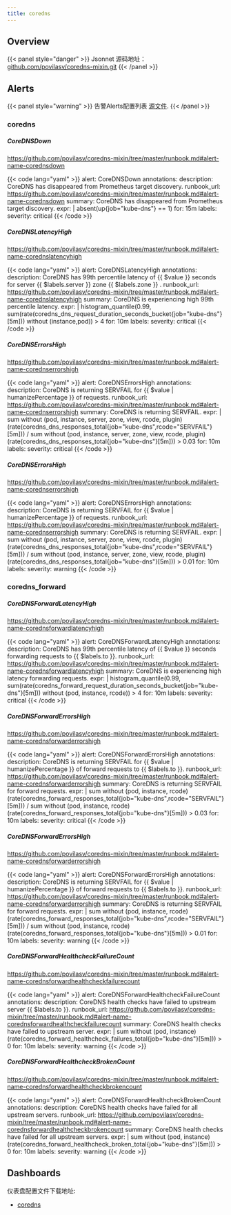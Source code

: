 ```yaml
---
title: coredns
---
```


## Overview



{{< panel style="danger" >}}
Jsonnet 源码地址：[github.com/povilasv/coredns-mixin.git](https://github.com/povilasv/coredns-mixin.git)
{{< /panel >}}

## Alerts

{{< panel style="warning" >}}
告警Alerts配置列表 [源文件](https://github.com/observeproject/sites/blob/main/assets/coredns/alerts.yaml).
{{< /panel >}}

### coredns

##### CoreDNSDown
https://github.com/povilasv/coredns-mixin/tree/master/runbook.md#alert-name-corednsdown

{{< code lang="yaml" >}}
alert: CoreDNSDown
annotations:
  description: CoreDNS has disappeared from Prometheus target discovery.
  runbook_url: https://github.com/povilasv/coredns-mixin/tree/master/runbook.md#alert-name-corednsdown
  summary: CoreDNS has disappeared from Prometheus target discovery.
expr: |
  absent(up{job="kube-dns"} == 1)
for: 15m
labels:
  severity: critical
{{< /code >}}
 
##### CoreDNSLatencyHigh
https://github.com/povilasv/coredns-mixin/tree/master/runbook.md#alert-name-corednslatencyhigh

{{< code lang="yaml" >}}
alert: CoreDNSLatencyHigh
annotations:
  description: CoreDNS has 99th percentile latency of {{ $value }} seconds for server {{ $labels.server }} zone {{ $labels.zone }} .
  runbook_url: https://github.com/povilasv/coredns-mixin/tree/master/runbook.md#alert-name-corednslatencyhigh
  summary: CoreDNS is experiencing high 99th percentile latency.
expr: |
  histogram_quantile(0.99, sum(rate(coredns_dns_request_duration_seconds_bucket{job="kube-dns"}[5m])) without (instance,pod)) > 4
for: 10m
labels:
  severity: critical
{{< /code >}}
 
##### CoreDNSErrorsHigh
https://github.com/povilasv/coredns-mixin/tree/master/runbook.md#alert-name-corednserrorshigh

{{< code lang="yaml" >}}
alert: CoreDNSErrorsHigh
annotations:
  description: CoreDNS is returning SERVFAIL for {{ $value | humanizePercentage }} of requests.
  runbook_url: https://github.com/povilasv/coredns-mixin/tree/master/runbook.md#alert-name-corednserrorshigh
  summary: CoreDNS is returning SERVFAIL.
expr: |
  sum without (pod, instance, server, zone, view, rcode, plugin) (rate(coredns_dns_responses_total{job="kube-dns",rcode="SERVFAIL"}[5m]))
    /
  sum without (pod, instance, server, zone, view, rcode, plugin) (rate(coredns_dns_responses_total{job="kube-dns"}[5m])) > 0.03
for: 10m
labels:
  severity: critical
{{< /code >}}
 
##### CoreDNSErrorsHigh
https://github.com/povilasv/coredns-mixin/tree/master/runbook.md#alert-name-corednserrorshigh

{{< code lang="yaml" >}}
alert: CoreDNSErrorsHigh
annotations:
  description: CoreDNS is returning SERVFAIL for {{ $value | humanizePercentage }} of requests.
  runbook_url: https://github.com/povilasv/coredns-mixin/tree/master/runbook.md#alert-name-corednserrorshigh
  summary: CoreDNS is returning SERVFAIL.
expr: |
  sum without (pod, instance, server, zone, view, rcode, plugin) (rate(coredns_dns_responses_total{job="kube-dns",rcode="SERVFAIL"}[5m]))
    /
  sum without (pod, instance, server, zone, view, rcode, plugin) (rate(coredns_dns_responses_total{job="kube-dns"}[5m])) > 0.01
for: 10m
labels:
  severity: warning
{{< /code >}}
 
### coredns_forward

##### CoreDNSForwardLatencyHigh
https://github.com/povilasv/coredns-mixin/tree/master/runbook.md#alert-name-corednsforwardlatencyhigh

{{< code lang="yaml" >}}
alert: CoreDNSForwardLatencyHigh
annotations:
  description: CoreDNS has 99th percentile latency of {{ $value }} seconds forwarding requests to {{ $labels.to }}.
  runbook_url: https://github.com/povilasv/coredns-mixin/tree/master/runbook.md#alert-name-corednsforwardlatencyhigh
  summary: CoreDNS is experiencing high latency forwarding requests.
expr: |
  histogram_quantile(0.99, sum(rate(coredns_forward_request_duration_seconds_bucket{job="kube-dns"}[5m])) without (pod, instance, rcode)) > 4
for: 10m
labels:
  severity: critical
{{< /code >}}
 
##### CoreDNSForwardErrorsHigh
https://github.com/povilasv/coredns-mixin/tree/master/runbook.md#alert-name-corednsforwarderrorshigh

{{< code lang="yaml" >}}
alert: CoreDNSForwardErrorsHigh
annotations:
  description: CoreDNS is returning SERVFAIL for {{ $value | humanizePercentage }} of forward requests to {{ $labels.to }}.
  runbook_url: https://github.com/povilasv/coredns-mixin/tree/master/runbook.md#alert-name-corednsforwarderrorshigh
  summary: CoreDNS is returning SERVFAIL for forward requests.
expr: |
  sum without (pod, instance, rcode) (rate(coredns_forward_responses_total{job="kube-dns",rcode="SERVFAIL"}[5m]))
    /
  sum without (pod, instance, rcode) (rate(coredns_forward_responses_total{job="kube-dns"}[5m])) > 0.03
for: 10m
labels:
  severity: critical
{{< /code >}}
 
##### CoreDNSForwardErrorsHigh
https://github.com/povilasv/coredns-mixin/tree/master/runbook.md#alert-name-corednsforwarderrorshigh

{{< code lang="yaml" >}}
alert: CoreDNSForwardErrorsHigh
annotations:
  description: CoreDNS is returning SERVFAIL for {{ $value | humanizePercentage }} of forward requests to {{ $labels.to }}.
  runbook_url: https://github.com/povilasv/coredns-mixin/tree/master/runbook.md#alert-name-corednsforwarderrorshigh
  summary: CoreDNS is returning SERVFAIL for forward requests.
expr: |
  sum without (pod, instance, rcode) (rate(coredns_forward_responses_total{job="kube-dns",rcode="SERVFAIL"}[5m]))
    /
  sum without (pod, instance, rcode) (rate(coredns_forward_responses_total{job="kube-dns"}[5m])) > 0.01
for: 10m
labels:
  severity: warning
{{< /code >}}
 
##### CoreDNSForwardHealthcheckFailureCount
https://github.com/povilasv/coredns-mixin/tree/master/runbook.md#alert-name-corednsforwardhealthcheckfailurecount

{{< code lang="yaml" >}}
alert: CoreDNSForwardHealthcheckFailureCount
annotations:
  description: CoreDNS health checks have failed to upstream server {{ $labels.to }}.
  runbook_url: https://github.com/povilasv/coredns-mixin/tree/master/runbook.md#alert-name-corednsforwardhealthcheckfailurecount
  summary: CoreDNS health checks have failed to upstream server.
expr: |
  sum without (pod, instance) (rate(coredns_forward_healthcheck_failures_total{job="kube-dns"}[5m])) > 0
for: 10m
labels:
  severity: warning
{{< /code >}}
 
##### CoreDNSForwardHealthcheckBrokenCount
https://github.com/povilasv/coredns-mixin/tree/master/runbook.md#alert-name-corednsforwardhealthcheckbrokencount

{{< code lang="yaml" >}}
alert: CoreDNSForwardHealthcheckBrokenCount
annotations:
  description: CoreDNS health checks have failed for all upstream servers.
  runbook_url: https://github.com/povilasv/coredns-mixin/tree/master/runbook.md#alert-name-corednsforwardhealthcheckbrokencount
  summary: CoreDNS health checks have failed for all upstream servers.
expr: |
  sum without (pod, instance) (rate(coredns_forward_healthcheck_broken_total{job="kube-dns"}[5m])) > 0
for: 10m
labels:
  severity: warning
{{< /code >}}
 
## Dashboards
仪表盘配置文件下载地址:


- [coredns](https://github.com/observeproject/sites/blob/main/assets/coredns/dashboards/coredns.json)
